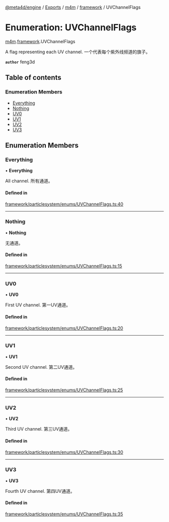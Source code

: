 [@meta4d/engine](../README.md) / [Exports](../modules.md) / [m4m](../modules/m4m.md) / [framework](../modules/m4m.framework.md) / UVChannelFlags

# Enumeration: UVChannelFlags

[m4m](../modules/m4m.md).[framework](../modules/m4m.framework.md).UVChannelFlags

A flag representing each UV channel.
一个代表每个紫外线频道的旗子。

**`author`** feng3d

## Table of contents

### Enumeration Members

- [Everything](m4m.framework.UVChannelFlags.md#everything)
- [Nothing](m4m.framework.UVChannelFlags.md#nothing)
- [UV0](m4m.framework.UVChannelFlags.md#uv0)
- [UV1](m4m.framework.UVChannelFlags.md#uv1)
- [UV2](m4m.framework.UVChannelFlags.md#uv2)
- [UV3](m4m.framework.UVChannelFlags.md#uv3)

## Enumeration Members

### Everything

• **Everything**

All channel.
所有通道。

#### Defined in

[framework/particlesystem/enums/UVChannelFlags.ts:40](https://github.com/meta4d-me/meta4d-engine/blob/cf6bfe6/src/framework/particlesystem/enums/UVChannelFlags.ts#L40)

___

### Nothing

• **Nothing**

无通道。

#### Defined in

[framework/particlesystem/enums/UVChannelFlags.ts:15](https://github.com/meta4d-me/meta4d-engine/blob/cf6bfe6/src/framework/particlesystem/enums/UVChannelFlags.ts#L15)

___

### UV0

• **UV0**

First UV channel.
第一UV通道。

#### Defined in

[framework/particlesystem/enums/UVChannelFlags.ts:20](https://github.com/meta4d-me/meta4d-engine/blob/cf6bfe6/src/framework/particlesystem/enums/UVChannelFlags.ts#L20)

___

### UV1

• **UV1**

Second UV channel.
第二UV通道。

#### Defined in

[framework/particlesystem/enums/UVChannelFlags.ts:25](https://github.com/meta4d-me/meta4d-engine/blob/cf6bfe6/src/framework/particlesystem/enums/UVChannelFlags.ts#L25)

___

### UV2

• **UV2**

Third UV channel.
第三UV通道。

#### Defined in

[framework/particlesystem/enums/UVChannelFlags.ts:30](https://github.com/meta4d-me/meta4d-engine/blob/cf6bfe6/src/framework/particlesystem/enums/UVChannelFlags.ts#L30)

___

### UV3

• **UV3**

Fourth UV channel.
第四UV通道。

#### Defined in

[framework/particlesystem/enums/UVChannelFlags.ts:35](https://github.com/meta4d-me/meta4d-engine/blob/cf6bfe6/src/framework/particlesystem/enums/UVChannelFlags.ts#L35)
